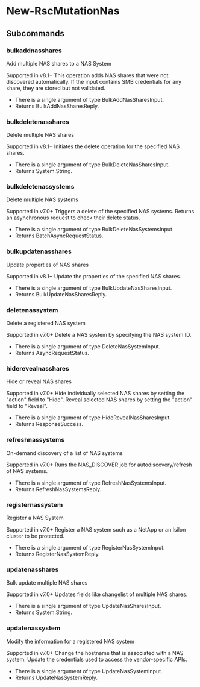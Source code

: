 # New-RscMutationNas
## Subcommands
### bulkaddnasshares
Add multiple NAS shares to a NAS System

Supported in v8.1+
This operation adds NAS shares that were not discovered automatically. If the input contains SMB credentials for any share, they are stored but not validated.

- There is a single argument of type BulkAddNasSharesInput.
- Returns BulkAddNasSharesReply.
### bulkdeletenasshares
Delete multiple NAS shares

Supported in v8.1+
Initiates the delete operation for the specified NAS shares.

- There is a single argument of type BulkDeleteNasSharesInput.
- Returns System.String.
### bulkdeletenassystems
Delete multiple NAS systems

Supported in v7.0+
Triggers a delete of the specified NAS systems. Returns an asynchronous request to check their delete status.

- There is a single argument of type BulkDeleteNasSystemsInput.
- Returns BatchAsyncRequestStatus.
### bulkupdatenasshares
Update properties of NAS shares

Supported in v8.1+
Update the properties of the specified NAS shares.

- There is a single argument of type BulkUpdateNasSharesInput.
- Returns BulkUpdateNasSharesReply.
### deletenassystem
Delete a registered NAS system

Supported in v7.0+
Delete a NAS system by specifying the NAS system ID.

- There is a single argument of type DeleteNasSystemInput.
- Returns AsyncRequestStatus.
### hiderevealnasshares
Hide or reveal NAS shares

Supported in v7.0+
Hide individually selected NAS shares by setting the "action" field to "Hide". Reveal selected NAS shares by setting the "action" field to "Reveal".

- There is a single argument of type HideRevealNasSharesInput.
- Returns ResponseSuccess.
### refreshnassystems
On-demand discovery of a list of NAS systems

Supported in v7.0+
Runs the NAS_DISCOVER job for autodiscovery/refresh of NAS systems.

- There is a single argument of type RefreshNasSystemsInput.
- Returns RefreshNasSystemsReply.
### registernassystem
Register a NAS System

Supported in v7.0+
Register a NAS system such as a NetApp or an Isilon cluster to be protected.

- There is a single argument of type RegisterNasSystemInput.
- Returns RegisterNasSystemReply.
### updatenasshares
Bulk update multiple NAS shares

Supported in v7.0+
Updates fields like changelist of multiple NAS shares.

- There is a single argument of type UpdateNasSharesInput.
- Returns System.String.
### updatenassystem
Modify the information for a registered NAS system

Supported in v7.0+
Change the hostname that is associated with a NAS system. Update the credentials used to access the vendor-specific APIs.

- There is a single argument of type UpdateNasSystemInput.
- Returns UpdateNasSystemReply.
